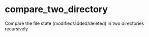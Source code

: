 # compare_two_directory
Compare the file state (modified/added/deleted) in two directories recursively

